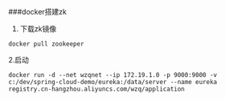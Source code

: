 ###docker搭建zk
1. 下载zk镜像
```aidl
docker pull zookeeper
```
2.启动
```aidl
docker run -d --net wzqnet --ip 172.19.1.0 -p 9000:9000 -v c:/dev/spring-cloud-demo/eureka:/data/server --name eureka registry.cn-hangzhou.aliyuncs.com/wzq/application
```